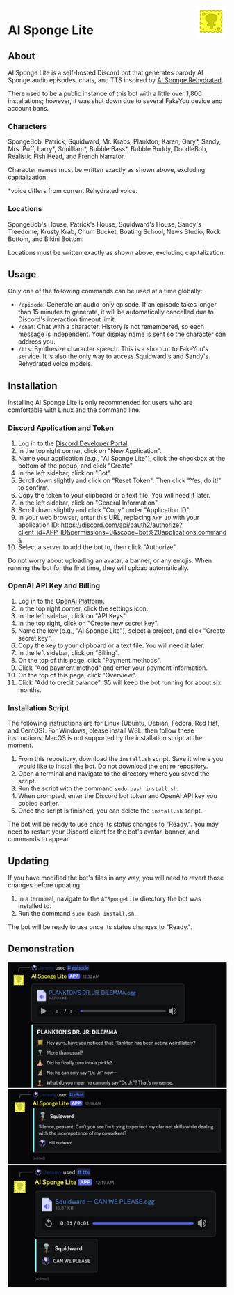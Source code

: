 <img src="img/Logo.gif" alt="Logo" title="Logo" align="right" width="72" height="72" />

# AI Sponge Lite

## About

AI Sponge Lite is a self-hosted Discord bot that generates parody AI Sponge audio episodes, chats, and TTS inspired by
[AI Sponge Rehydrated](https://aisponge.riskivr.com/).

There used to be a public instance of this bot with a little over 1,800 installations; however, it was shut down due to
several FakeYou device and account bans.

### Characters

SpongeBob, Patrick, Squidward, Mr. Krabs, Plankton, Karen, Gary*, Sandy, Mrs. Puff, Larry*, Squilliam*, Bubble Bass*,
Bubble Buddy, DoodleBob, Realistic Fish Head, and French Narrator.

Character names must be written exactly as shown above, excluding capitalization.

*voice differs from current Rehydrated voice.

### Locations

SpongeBob's House, Patrick's House, Squidward's House, Sandy's Treedome, Krusty Krab, Chum Bucket, Boating School, News
Studio, Rock Bottom, and Bikini Bottom.

Locations must be written exactly as shown above, excluding capitalization.

## Usage

Only one of the following commands can be used at a time globally:

- `/episode`: Generate an audio-only episode. If an episode takes longer than 15 minutes to generate, it will be
  automatically cancelled due to Discord's interaction timeout limit.
- `/chat`: Chat with a character. History is not remembered, so each message is independent. Your display name is sent
  so the character can address you.
- `/tts`: Synthesize character speech. This is a shortcut to FakeYou's service. It is also the only way to access
  Squidward's and Sandy's Rehydrated voice models.

## Installation

Installing AI Sponge Lite is only recommended for users who are comfortable with Linux and the command line.

### Discord Application and Token

1. Log in to the [Discord Developer Portal](https://discord.com/developers/applications).
2. In the top right corner, click on "New Application".
3. Name your application (e.g., "AI Sponge Lite"), click the checkbox at the bottom of the popup, and click "Create".
4. In the left sidebar, click on "Bot".
5. Scroll down slightly and click on "Reset Token". Then click "Yes, do it!" to confirm.
6. Copy the token to your clipboard or a text file. You will need it later.
7. In the left sidebar, click on "General Information".
8. Scroll down slightly and click "Copy" under "Application ID".
9. In your web browser, enter this URL, replacing `APP_ID` with your application ID:
   https://discord.com/api/oauth2/authorize?client_id=APP_ID&permissions=0&scope=bot%20applications.commands
10. Select a server to add the bot to, then click "Authorize".

Do not worry about uploading an avatar, a banner, or any emojis. When running the bot for the first time, they will
upload automatically.

### OpenAI API Key and Billing

1. Log in to the [OpenAI Platform](https://platform.openai.com/).
2. In the top right corner, click the settings icon.
3. In the left sidebar, click on "API Keys".
4. In the top right, click on "Create new secret key".
5. Name the key (e.g., "AI Sponge Lite"), select a project, and click "Create secret key".
6. Copy the key to your clipboard or a text file. You will need it later.
7. In the left sidebar, click on "Billing".
8. On the top of this page, click "Payment methods".
9. Click "Add payment method" and enter your payment information.
10. On the top of this page, click "Overview".
11. Click "Add to credit balance". $5 will keep the bot running for about six months.

### Installation Script

The following instructions are for Linux (Ubuntu, Debian, Fedora, Red Hat, and CentOS). For Windows, please install WSL,
then follow these instructions. MacOS is not supported by the installation script at the moment.

1. From this repository, download the `install.sh` script. Save it where you would like to install the bot. Do not
   download the entire repository.
2. Open a terminal and navigate to the directory where you saved the script.
3. Run the script with the command `sudo bash install.sh`.
4. When prompted, enter the Discord bot token and OpenAI API key you copied earlier.
5. Once the script is finished, you can delete the `install.sh` script.

The bot will be ready to use once its status changes to "Ready.". You may need to restart your Discord client for the
bot's avatar, banner, and commands to appear.

## Updating

If you have modified the bot's files in any way, you will need to revert those changes before updating.

1. In a terminal, navigate to the `AISpongeLite` directory the bot was installed to.
2. Run the command `sudo bash install.sh`.

The bot will be ready to use once its status changes to "Ready.".

## Demonstration

![Episode](img/episode.png)
![Chat](img/chat.png)
![TTS](img/tts.png)